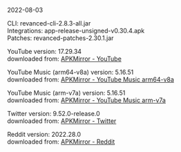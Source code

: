 2022-08-03
  
CLI: revanced-cli-2.8.3-all.jar  
Integrations: app-release-unsigned-v0.30.4.apk  
Patches: revanced-patches-2.30.1.jar  

YouTube version: 17.29.34  
downloaded from: [APKMirror - YouTube](https://www.apkmirror.com/apk/google-inc/youtube/youtube-17-29-34-release/youtube-17-29-34-android-apk-download/)  

YouTube Music (arm64-v8a) version: 5.16.51  
downloaded from: [APKMirror - YouTube Music arm64-v8a](https://www.apkmirror.com/apk/google-inc/youtube-music/youtube-music-5-16-51-release/youtube-music-5-16-51-2-android-apk-download/)  

YouTube Music (arm-v7a) version: 5.16.51  
downloaded from: [APKMirror - YouTube Music arm-v7a](https://www.apkmirror.com/apk/google-inc/youtube-music/youtube-music-5-16-51-release/youtube-music-5-16-51-android-apk-download/)  

Twitter version: 9.52.0-release.0  
downloaded from: [APKMirror - Twitter](https://www.apkmirror.com/apk/twitter-inc/twitter/twitter-9-52-0-release-0-release/twitter-9-52-0-release-0-android-apk-download/)  

Reddit version: 2022.28.0  
downloaded from: [APKMirror - Reddit](https://www.apkmirror.com/apk/redditinc/reddit/reddit-2022-28-0-release/reddit-2022-28-0-2-android-apk-download/)  
